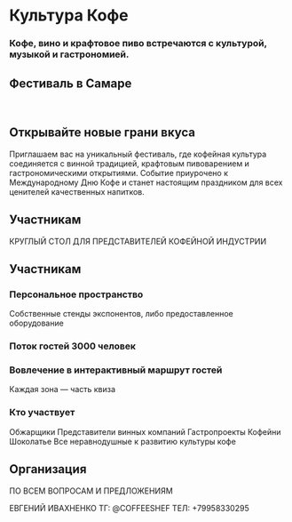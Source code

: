 # Культура Кофе
###  Кофе, вино и крафтовое пиво встречаются с культурой, музыкой и гастрономией.

## Фестиваль в Самаре
<Badge type="warning" text="Станкозавод" /> <Badge type="tip" text="Сентябрь 28, 2025" /> <Badge type="info" text="Подготовка" />
<br>

## Открывайте новые грани вкуса
Приглашаем вас на уникальный фестиваль, где кофейная культура соединяется с винной традицией, крафтовым пивоварением и гастрономическими открытиями. Событие приурочено к Международному Дню Кофе и станет настоящим праздником для всех ценителей качественных напитков.

<FestActivities />

## Участникам
<FestPossibilities />

КРУГЛЫЙ СТОЛ ДЛЯ ПРЕДСТАВИТЕЛЕЙ КОФЕЙНОЙ ИНДУСТРИИ

## Участникам

### Персональное пространство

Cобственные стенды экспонентов, либо предоставленное оборудование

### Поток гостей 3000 человек

### Вовлечение в интерактивный маршрут гостей

Каждая зона — часть квиза

### Кто участвует

Обжарщики
Представители винных компаний
Гастропроекты 
Кофейни 
Шоколатье
Все неравнодушные к развитию культуры кофе

<FestTerms />

## Организация
ПО ВСЕМ ВОПРОСАМ И ПРЕДЛОЖЕНИЯМ

ЕВГЕНИЙ ИВАХНЕНКО
ТГ: @COFFEESHEF 
ТЕЛ: +79958330295
